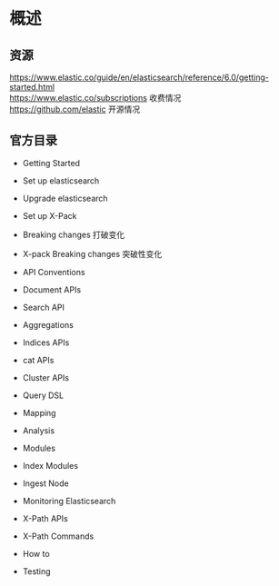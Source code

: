 # 概述

## 资源

https://www.elastic.co/guide/en/elasticsearch/reference/6.0/getting-started.html  
https://www.elastic.co/subscriptions 收费情况  
https://github.com/elastic 开源情况

## 官方目录

- Getting Started

- Set up elasticsearch
- Upgrade elasticsearch
- Set up X-Pack
- Breaking changes 打破变化
- X-pack Breaking changes 突破性变化
- API Conventions
- Document APIs
- Search API
- Aggregations
- Indices APIs
- cat APIs
- Cluster APIs
- Query DSL
- Mapping
- Analysis
- Modules
- Index Modules
- Ingest Node
- Monitoring Elasticsearch
- X-Path APIs
- X-Path Commands
- How to
- Testing